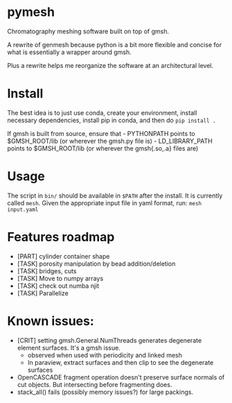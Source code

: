 # pymesh

Chromatography meshing software built on top of gmsh.

A rewrite of genmesh because python is a bit more flexible and concise for what is essentially a wrapper around gmsh. 

Plus a rewrite helps me reorganize the software at an architectural level. 

# Install
The best idea is to just use conda, create your environment, install necessary dependencies, install pip in conda, and then do `pip install .`


If gmsh is built from source, ensure that 
    - PYTHONPATH points to $GMSH_ROOT/lib (or wherever the gmsh.py file is)
    - LD_LIBRARY_PATH points to $GMSH_ROOT/lib (or wherever the gmsh{.so,.a} files are)

# Usage

The script in `bin/` should be available in `$PATH` after the install. It is currently called `mesh`. Given the appropriate input file in yaml format, run: `mesh input.yaml`

# Features roadmap
- [PART] cylinder container shape
- [TASK] porosity manipulation by bead addition/deletion
- [TASK] bridges, cuts
- [TASK] Move to numpy arrays
- [TASK] check out numba njit
- [TASK] Parallelize

# Known issues:
- [CRIT] setting gmsh.General.NumThreads generates degenerate element surfaces. It's a gmsh issue.
    - observed when used with periodicity and linked mesh
    - In paraview, extract surfaces and then clip to see the degenerate surfaces
- OpenCASCADE fragment operation doesn't preserve surface normals of cut objects. But intersecting before fragmenting does.
- stack_all() fails (possibly memory issues?) for large packings.
